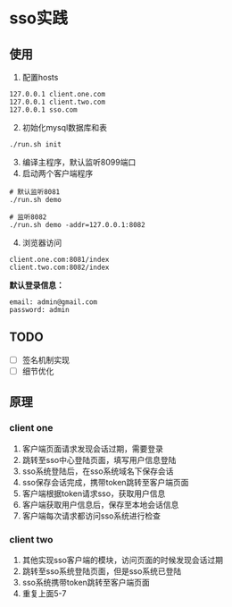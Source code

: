 # sso实践

## 使用
1. 配置hosts
```etc
127.0.0.1 client.one.com
127.0.0.1 client.two.com
127.0.0.1 sso.com
```

2. 初始化mysql数据库和表
```shell
./run.sh init
```

3. 编译主程序，默认监听8099端口
4. 启动两个客户端程序
```shell
# 默认监听8081
./run.sh demo

# 监听8082
./run.sh demo -addr=127.0.0.1:8082
```

4. 浏览器访问
```
client.one.com:8081/index
client.two.com:8082/index
```

**默认登录信息：**
```
email: admin@gmail.com
password: admin
```

## TODO
- [ ] 签名机制实现
- [ ] 细节优化

## 原理
### client one
1. 客户端页面请求发现会话过期，需要登录
2. 跳转至sso中心登陆页面，填写用户信息登陆
3. sso系统登陆后，在sso系统域名下保存会话
4. sso保存会话完成，携带token跳转至客户端页面
5. 客户端根据token请求sso，获取用户信息
6. 客户端获取用户信息后，保存至本地会话信息
7. 客户端每次请求都访问sso系统进行检查

### client two
1. 其他实现sso客户端的模块，访问页面的时候发现会话过期
2. 跳转至sso系统登陆页面，但是sso系统已登陆
3. sso系统携带token跳转至客户端页面
4. 重复上面5-7